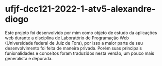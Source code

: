 ﻿# ufjf-dcc121-2022-1-atv5-alexandre-diogo

Este projeto foi desenvolvido por mim como objeto de estudo da aplicações web durante a disciplina de Laboratório de Programação Web (Universidade federal de Juiz de Fora), por isso a maior parte de seu desenvolvimento foi feita de maneira privada. Porém suas principais funionalidades e conceitos foram traduzidos nesta versão, um pouco mais generalista e depurada.
